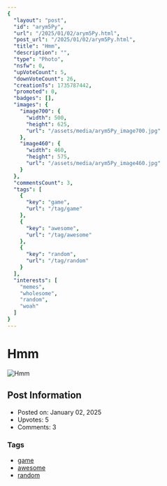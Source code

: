 ```yaml
---
{
  "layout": "post",
  "id": "arym5Py",
  "url": "/2025/01/02/arym5Py.html",
  "post_url": "/2025/01/02/arym5Py.html",
  "title": "Hmm",
  "description": "",
  "type": "Photo",
  "nsfw": 0,
  "upVoteCount": 5,
  "downVoteCount": 26,
  "creationTs": 1735787442,
  "promoted": 0,
  "badges": [],
  "images": {
    "image700": {
      "width": 500,
      "height": 625,
      "url": "/assets/media/arym5Py_image700.jpg"
    },
    "image460": {
      "width": 460,
      "height": 575,
      "url": "/assets/media/arym5Py_image460.jpg"
    }
  },
  "commentsCount": 3,
  "tags": [
    {
      "key": "game",
      "url": "/tag/game"
    },
    {
      "key": "awesome",
      "url": "/tag/awesome"
    },
    {
      "key": "random",
      "url": "/tag/random"
    }
  ],
  "interests": [
    "memes",
    "wholesome",
    "random",
    "woah"
  ]
}
---
```


# Hmm

![Hmm](/assets/media/arym5Py_image700.jpg)

## Post Information

- Posted on: January 02, 2025
- Upvotes: 5
- Comments: 3

### Tags

- [game](/tag/game)
- [awesome](/tag/awesome)
- [random](/tag/random)
